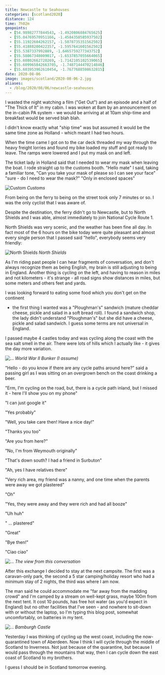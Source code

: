 ```yaml
--- 
title: Newcastle to Seahouses
categories: [scotland2020]
distance: 124
time: 7h02m
geopoints: 
  - [54.98982777844543, -1.4920806884765625]
  - [55.04769570951166, -1.4584350585937502]
  - [55.11922604262157, -1.5078735351562502]
  - [55.41888200422357, -1.5957641601562502]
  - [55.5387337992889, -1.6465759277343752]
  - [55.58067348009017, -1.6537857055664065]
  - [55.60802662720269, -1.7142105102539065]
  - [55.609965842663705, -1.7487144470214846]
  - [55.603953962610454, -1.7677688598632815]
date: 2020-08-06
image: images/scotland/2020-08-06-2.jpg
aliases:
  - /blog/2020/08/06/newcastle-seahouses
---
```


I wasted the night watching a film ("Get Out") and an episode and a half of
"The Thick of It" in my cabin. I was woken at 8am by an announcement on the
in-cabin PA system - we would be arriving at at 10am ship-time and breakfast
would be served blah blah.

I didn't know exactly what "ship time" was but assumed it would be the same
time zone as Holland - which meant I had two hours.

When the time came I got on to the car deck threaded my way through the heavy
freight lorries and found my bike loaded my stuff and got ready to leave. The
ramps were lowered and I put my mask on and left.

The ticket lady in Holland said that I needed to wear my mask when leaving the
boat. I rode straight up to the customs booth. "Hello mate" I said, taking a
familiar tone, "Can you take your mask of please so I can see your face"
"sure - do I need to wear the mask?" "Only in enclosed spaces"

![Custom](/images/scotland/2020-08-06-1.jpg)
_Customs_

From being on the ferry to being on the street took only 7 minutes or so. I
was the only cyclist that I was aware of.

Despite the destination, the ferry didn't go to Newcastle, but to  North
Shields and I was able, almost immediately to join National Cycle Route 1.

North Shields was very scenic, and the weather has been fine all day. In fact
most of the 6 hours on the bike today were quite pleasant and almost every
single person that I passed said "hello", everybody seems very friendly:

![North Shields](/images/scotland/2020-08-06-2.jpg)
_North Shields_

As I'm riding past people I can hear fragments of conversation, and don't
always recognize them as being English, my brain is still adjusting to being
in England. Another thing is cycling on the left, and having to reason in
miles and not kilometers - it's strange - all road signs show distances in
miles, but some meters and others feet and yards.

I was looking forward to eating some food which you don't get on the continent
- the first thing I wanted was a "Ploughman's" sandwich (mature cheddar cheese,
pickle and salad in a soft bread roll). I found a sandwich shop, the lady
didn't understand "Ploughman's" but she did have a cheese, pickle and salad
sandwich.  I guess some terms are not universal in England.

I passed maybe 4 castles today and was cycling along the coast with the sea
salt smell in the air. There were lots of hills which I actually like - it
gives the day more variation.

![...](/images/scotland/2020-08-06-3.jpg)
_World War II Bunker (I assume)_

"Hello - do you know if there are any cycle paths around here?" said a passing
girl as I was sitting on an overgrown bench on the coast drinking a beer.

"Erm, I'm cycling on the road, but, there is a cycle path inland, but I missed
it - here I'll show you on my phone"

"I can just google it"

"Yes probably"

"Well, you take care then! Have a nice day!"

"Thanks you too"

"Are you from here?"

"No, I'm from Weymouth originally"

"That's down south? I had a friend in Surbuton"

"Ah, yes I have relatives there"

"Very rich area, my friend was a nanny, and one time when the parents were
away we got plastered"

"Oh"

"Yes, they were away and they were rich and had all booze"

"Uh huh"

" ... plastered"

"Great"

"Bye then!"

"Ciao ciao"

![...](/images/scotland/2020-08-06-4.jpg)
_The view from this conversation_

After this exchange I decided to stay at the next campsite. The first was a
caravan-only park, the second a 5 star camping/holiday resort who had a
minimum stay of 2 nights, the third was where I am now.

The man said he could accommodate me "far away from the madding crowd" and I'm
camped by a stream on well-kept grass, maybe 100m from the next tent. It cost
10 pounds, has free hot water (as you'd expect in England) but no other
facilities that I've seen - and nowhere to sit-down with or without the
laptop, so I'm typing this blog post, somewhat uncomfortably, on batteries in
my tent.

![...](/images/scotland/2020-08-06-5.jpg)
_Bamburgh Castle_

Yesterday I was thinking of cycling up the west coast, including the
now-quarantined town of Aberdeen. Now I think I will cycle through the middle
of Scotland to Inverness. Not just because of the quarantine, but because I
would pass through the mountains that way, then I can cycle down the east
coast of Scotland to my brothers.

I guess I should be in Scotland tomorrow evening.
